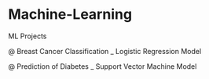 # Machine-Learning
ML Projects

@ Breast Cancer Classification _ Logistic Regression Model

@ Prediction of Diabetes _ Support Vector Machine Model
